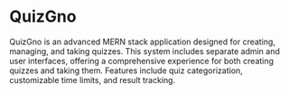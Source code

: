 # QuizGno
QuizGno is an advanced MERN stack application designed for creating, managing, and taking quizzes. This system includes separate admin and user interfaces, offering a comprehensive experience for both creating quizzes and taking them. Features include quiz categorization, customizable time limits, and result tracking.
